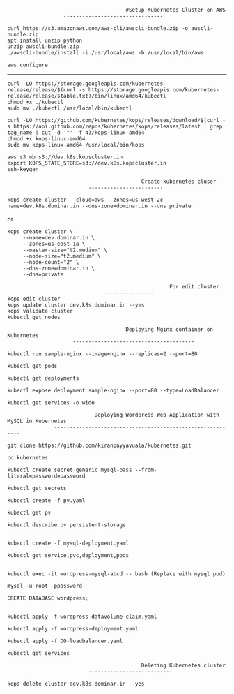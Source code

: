                                          #Setup Kubernetes Cluster on AWS
					  --------------------------------
```
curl https://s3.amazonaws.com/aws-cli/awscli-bundle.zip -o awscli-bundle.zip
apt install unzip python
unzip awscli-bundle.zip
./awscli-bundle/install -i /usr/local/aws -b /usr/local/bin/aws

aws configure
```
---------------------------------------------------------------------------------------------------------------------------
```
curl -LO https://storage.googleapis.com/kubernetes-release/release/$(curl -s https://storage.googleapis.com/kubernetes-release/release/stable.txt)/bin/linux/amd64/kubectl
chmod +x ./kubectl
sudo mv ./kubectl /usr/local/bin/kubectl
```

```
curl -LO https://github.com/kubernetes/kops/releases/download/$(curl -s https://api.github.com/repos/kubernetes/kops/releases/latest | grep tag_name | cut -d '"' -f 4)/kops-linux-amd64
chmod +x kops-linux-amd64
sudo mv kops-linux-amd64 /usr/local/bin/kops
 ```

```
aws s3 mb s3://dev.k8s.kopscluster.in
export KOPS_STATE_STORE=s3://dev.k8s.kopscluster.in
ssh-keygen
```

                                               Create kubernetes cluser
					          ------------------------
```
kops create cluster --cloud=aws --zones=us-west-2c --name=dev.k8s.dominar.in --dns-zone=dominar.in --dns private
```
or
```
kops create cluster \
     --name=dev.dominar.in \
     --zones=us-east-1a \
     --master-size="t2.medium" \
     --node-size="t2.medium" \
     --node-count="2" \
     --dns-zone=dominar.in \
     --dns=private

                                                    For edit cluster
						       ----------------
kops edit cluster 
kops update cluster dev.k8s.dominar.in --yes
kops validate cluster
kubectl get nodes 
```

                                          Deploying Nginx container on Kubernetes
					     ---------------------------------------
```
kubectl run sample-nginx --image=nginx --replicas=2 --port=80

kubectl get pods

kubectl get deployments

kubectl expose deployment sample-nginx --port=80 --type=LoadBalancer

kubectl get services -o wide
```
                                Deploying Wordpress Web Application with MySQL in Kubernetes
				   -----------------------------------------------------------
```
git clone https://github.com/kiranpayyavuala/kubernetes.git

cd kubernetes

kubectl create secret generic mysql-pass --from-literal=password=password

kubectl get secrets

kubectl create -f pv.yaml

kubectl get pv

kubectl describe pv persistent-storage


kubectl create -f mysql-deployment.yaml

kubectl get service,pvc,deployment,pods


kubectl exec -it wordpress-mysql-abcd -- bash (Replace with mysql pod)

mysql -u root -ppassword

CREATE DATABASE wordpress;


kubectl apply -f wordpress-datavolume-claim.yaml

kubectl apply -f wordpress-deployment.yaml

kubectl apply -f DO-loadbalancer.yaml

kubectl get services
```
                                               Deleting Kubernetes cluster
					          ---------------------------
```
kops delete cluster dev.k8s.dominar.in --yes

```

